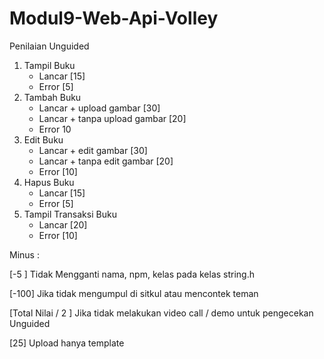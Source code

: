 # Modul9-Web-Api-Volley	

Penilaian Unguided	

1. Tampil Buku	
   - Lancar [15]	
   - Error [5]	
2. Tambah Buku	
   - Lancar + upload gambar  [30]	
   - Lancar + tanpa upload gambar [20]	
   - Error 10	
3. Edit Buku	
   - Lancar + edit gambar [30]	
   - Lancar + tanpa edit gambar [20]	
   - Error [10]	
4. Hapus Buku	
   - Lancar [15]	
   - Error [5]	
5. Tampil Transaksi Buku	
   - Lancar [20]	
   - Error [10]	


Minus :	

[-5 ] Tidak Mengganti nama, npm, kelas pada kelas string.h	

[-100] Jika tidak mengumpul di sitkul atau mencontek teman	

[Total Nilai / 2 ] Jika tidak melakukan video call / demo untuk pengecekan Unguided

[25] Upload hanya template
